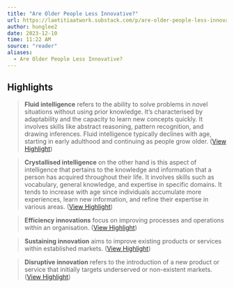 ```yaml
---
title: "Are Older People Less Innovative?"
url: https://laetitiaatwork.substack.com/p/are-older-people-less-innovative
author: hunglee2
date: 2023-12-10
time: 11:22 AM
source: "reader"
aliases:
  - Are Older People Less Innovative?
---
```

## Highlights
> **Fluid intelligence** refers to the ability to solve problems in novel situations without using prior knowledge. It’s characterised by adaptability and the capacity to learn new concepts quickly. It involves skills like abstract reasoning, pattern recognition, and drawing inferences. Fluid intelligence typically declines with age, starting in early adulthood and continuing as people grow older. ([View Highlight](https://read.readwise.io/read/01hb98ga3cqnzjccesbw3qgqq8))

> **Crystallised intelligence** on the other hand is this aspect of intelligence that pertains to the knowledge and information that a person has acquired throughout their life. It involves skills such as vocabulary, general knowledge, and expertise in specific domains. It tends to increase with age since individuals accumulate more experiences, learn new information, and refine their expertise in various areas. ([View Highlight](https://read.readwise.io/read/01hb98gnpaw4wkbz59eewwtawn))

> **Efficiency innovations** focus on improving processes and operations within an organisation. ([View Highlight](https://read.readwise.io/read/01hb98kkjwxr1x0ve9q45mw0gv))

> **Sustaining innovation** aims to improve existing products or services within established markets. ([View Highlight](https://read.readwise.io/read/01hb98kbeeh42ykj2dsvze02s3))

> **Disruptive innovation** refers to the introduction of a new product or service that initially targets underserved or non-existent markets. ([View Highlight](https://read.readwise.io/read/01hb98k73epk874c29qqfhrysy))

